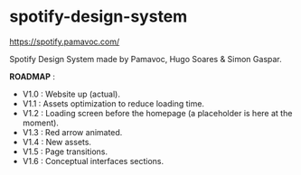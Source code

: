 # spotify-design-system

https://spotify.pamavoc.com/

Spotify Design System made by Pamavoc, Hugo Soares & Simon Gaspar.

<b>ROADMAP</b> :

- V1.0 : Website up (actual).
- V1.1 : Assets optimization to reduce loading time.
- V1.2 : Loading screen before the homepage (a placeholder is here at the moment).
- V1.3 : Red arrow animated.
- V1.4 : New assets.
- V1.5 : Page transitions. 
- V1.6 : Conceptual interfaces sections.
